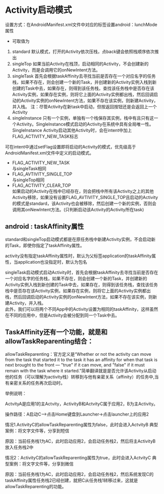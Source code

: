 Activity启动模式
================================
设置方式：在AndroidManifest.xml文件中对应的<activity>标签设置android：lunchMode属性   

 * 可取值为

1. standard
	默认模式，打开的Activity依次压栈，点back键会依照栈顺序依次推出
2. singleTop
	如果当前Activity在栈顶，启动相同的Activity，不会创建新的Activity，而是会调用它的onNewIntent方法。
3. singleTask 
	首先会根据taskAffinity去寻找当前是否存在一个对应名字的任务栈，如果不存在，则会创建一个新的Task，并创建新的Activity实例入栈到新创建的Task中去，如果存在，则得到该任务栈，查找该任务栈中是否存在该Activity实例，如果存在实例，则将它上面的Activity实例都出栈，然后回调启动的Activity实例的onNewIntent方法，如果不存在该实例，则新建Activity，并入栈。
 注：尽管Activity在新task中启动，但按返回按钮还是会返回上一个Activity
4. singleInstance
	只有一个实例，单独有一个栈保存其实例，栈中有且只有这一个Activity。SingleInstance模式启动的Activity在系统中具有全局唯一性。SingleInstance Activity启动其他Activity时，会在intent中加上FLAG\_ACTIVITY\_NEW\_TASK标志
 
 
可在intent中通过setFlag设置即将启动的Activity的模式，优先级高于AndroidManifest.xml文件中定义的启动模式。

 * FLAG\_ACTIVITY\_NEW\_TASK	   
 与singleTask相同
 * FLAG\_AVTIVITY\_SINGLE\_TOP    
 与singleTop相同
 * FLAG\_ACTIVITY\_CLEAR\_TOP    
 如果启动的Activity在栈中已经存在，则会把栈中所有该Activity之上的其他Activity移除，如果没有设置FLAG\_AVTIVITY\_SINGLE\_TOP且启动的Activity的模式是standard，该Activity也会被移除，然后创建一个新的实例，否则会调用其onNewIntent方法。(只判断启动该Activity的Activity所在task)



android : taskAffinity属性   
-------------------------------------
 standard和singleTop启动模式都是在原任务栈中新建Activity实例，不会启动新的Task，即使你指定了taskAffinity属性。
 
 activity没有指定taskAffinity属性时，默认为父标签application的taskAffinity属性，当application也没指定时，默认为包名
 
 singleTask启动模式启动Activity时，首先会根据taskAffinity去寻找当前是否存在一个对应名字的任务栈，如果不存在，则会创建一个新的Task，并创建新的Activity实例入栈到新创建的Task中去，如果存在，则得到该任务栈，查找该任务栈中是否存在该Activity实例，如果存在实例，则将它上面的Activity实例都出栈，然后回调启动的Activity实例的onNewIntent方法，如果不存在该实例，则新建Activity，并入栈。  
此外，我们可以将两个不同App中的Activity设置为相同的taskAffinity，这样虽然在不同的应用中，但是Activity会被分配到同一个Task中去。                 


TaskAffinity还有一个功能，就是和allowTaskReparenting结合：
------------------------------------

allowTaskReparenting：官方定义是“Whether or not the activity can move from the task that started it to the task it has an affinity for when that task is next brought to the front — "true" if it can move, and "false" if it must remain with the task where it started.”简单翻译就是是否允许该Activity从启动他的任务（可以理解为activity栈）转移到与他有亲密关系（affinity）的任务中,当有亲密关系的任务再次启动时。 

举例说明：

ActvityA是应用1的主Actvity，ActivityB和ActvityC属于应用2，B为主Activity。

操作路径：A启动C-->点击Home键盘到Launcher->点击launcher上的应用2

情况1.ActivityC的allowTaskReparenting属性为false，此时会进入ActvityB        典型案例：将文字文件等，分享到短信

原因：当前任务栈1为AC，此时启动应用2，会启动任务栈2，然后将主ActivityB放入任务栈2中

情况2：ActivityC的allowTaskReparenting属性为true，此时会进入ActvityC       典型案例：将文字文件等，分享到微信

原因：当前任务栈1为AC，此时启动应用2，会启动任务栈2，然后系统发现C的taskAffinity属性任务栈2已经创建，就把C从任务栈1转移过来，这就是allowTaskReparenting的功能。